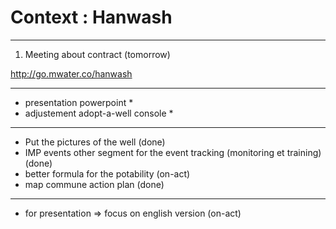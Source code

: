 # Context : Hanwash

---

1. Meeting about contract (tomorrow)

http://go.mwater.co/hanwash

---

- presentation powerpoint \*
- adjustement adopt-a-well console \*

---

- Put the pictures of the well (done)
- IMP events other segment for the event tracking (monitoring et training) (done)
- better formula for the potability (on-act)
- map commune action plan (done)
---

- for presentation => focus on english version (on-act)
